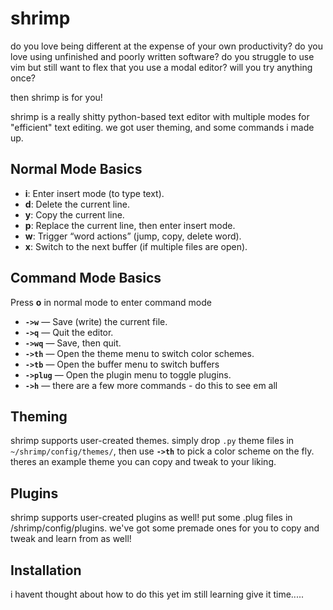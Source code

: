 # shrimp
do you love being different at the expense of your own productivity?
do you love using unfinished and poorly written software?
do you struggle to use vim but still want to flex that you use a modal editor?
will you try anything once?

then shrimp is for you!

shrimp is a really shitty python-based text editor with multiple modes for "efficient" text editing. 
we got user theming, and some commands i made up.

## Normal Mode Basics
- **i**: Enter insert mode (to type text).
- **d**: Delete the current line.
- **y**: Copy the current line.
- **p**: Replace the current line, then enter insert mode.
- **w**: Trigger “word actions” (jump, copy, delete word).
- **x**: Switch to the next buffer (if multiple files are open).

## Command Mode Basics
Press **o** in normal mode to enter command mode
- **`->w`** — Save (write) the current file.
- **`->q`** — Quit the editor.
- **`->wq`** — Save, then quit.
- **`->th`** — Open the theme menu to switch color schemes.
- **`->tb`** — Open the buffer menu to switch buffers
- **`->plug`** — Open the plugin menu to toggle plugins.
- **`->h`** — there are a few more commands - do this to see em all

## Theming
shrimp supports user-created themes. simply drop `.py` theme files in `~/shrimp/config/themes/`, then use **`->th`** to pick a color scheme on the fly. theres an example theme you can copy and tweak to your liking.

## Plugins
shrimp supports user-created plugins as well! put some .plug files in /shrimp/config/plugins. we've got some premade ones for you to copy and tweak and learn from as well!

## Installation
i havent thought about how to do this yet im still learning give it time.....